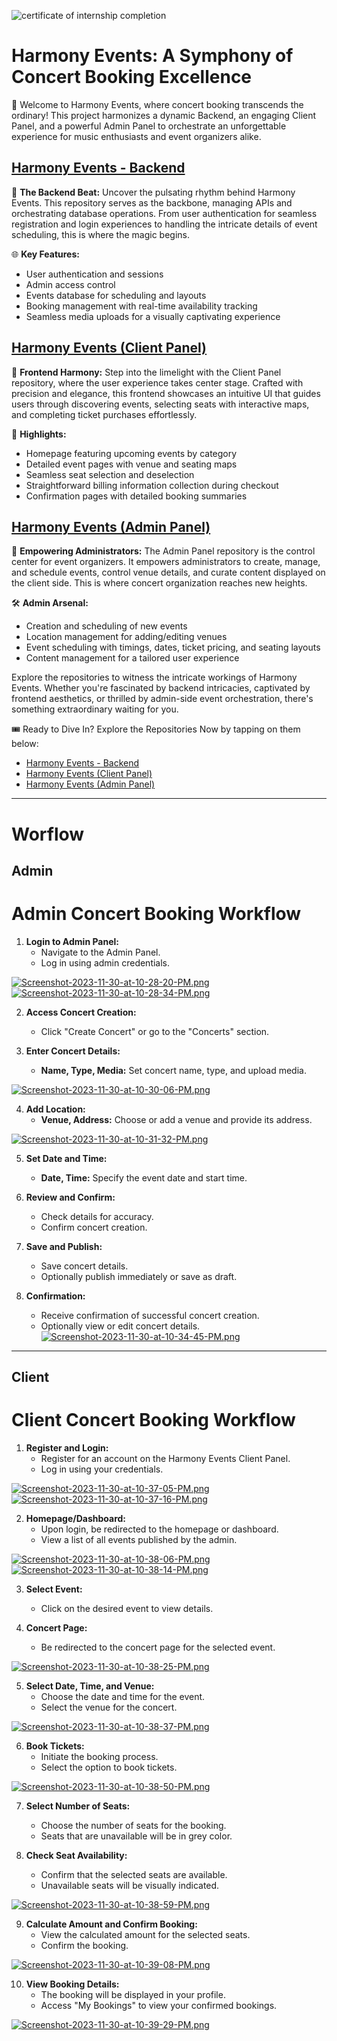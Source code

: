 ![certificate of internship completion](https://github.com/Pulkit1822/Harmony-Events/blob/main/Certificate%20of%20Internship%20Completion.jpg?raw=true)


# Harmony Events: A Symphony of Concert Booking Excellence

🚀 Welcome to Harmony Events, where concert booking transcends the ordinary! This project harmonizes a dynamic Backend, an engaging Client Panel, and a powerful Admin Panel to orchestrate an unforgettable experience for music enthusiasts and event organizers alike.

## [Harmony Events - Backend](https://github.com/Pulkit1822/HarmonyEvents_Backend)

🎵 **The Backend Beat:** Uncover the pulsating rhythm behind Harmony Events. This repository serves as the backbone, managing APIs and orchestrating database operations. From user authentication for seamless registration and login experiences to handling the intricate details of event scheduling, this is where the magic begins.

🌐 **Key Features:**
- User authentication and sessions
- Admin access control
- Events database for scheduling and layouts
- Booking management with real-time availability tracking
- Seamless media uploads for a visually captivating experience

## [Harmony Events (Client Panel)](https://github.com/Pulkit1822/HarmonyEvents_Client)

🎨 **Frontend Harmony:** Step into the limelight with the Client Panel repository, where the user experience takes center stage. Crafted with precision and elegance, this frontend showcases an intuitive UI that guides users through discovering events, selecting seats with interactive maps, and completing ticket purchases effortlessly.

🌟 **Highlights:**
- Homepage featuring upcoming events by category
- Detailed event pages with venue and seating maps
- Seamless seat selection and deselection
- Straightforward billing information collection during checkout
- Confirmation pages with detailed booking summaries

## [Harmony Events (Admin Panel)](https://github.com/Pulkit1822/HarmonyEvents_Admin)

👑 **Empowering Administrators:** The Admin Panel repository is the control center for event organizers. It empowers administrators to create, manage, and schedule events, control venue details, and curate content displayed on the client side. This is where concert organization reaches new heights.

🛠️ **Admin Arsenal:**
- Creation and scheduling of new events
- Location management for adding/editing venues
- Event scheduling with timings, dates, ticket pricing, and seating layouts
- Content management for a tailored user experience

Explore the repositories to witness the intricate workings of Harmony Events. Whether you're fascinated by backend intricacies, captivated by frontend aesthetics, or thrilled by admin-side event orchestration, there's something extraordinary waiting for you.

🎟️ Ready to Dive In? Explore the Repositories Now by tapping on them below:
- [Harmony Events - Backend](https://github.com/Pulkit1822/HarmonyEvents_Backend)
- [Harmony Events (Client Panel)](https://github.com/Pulkit1822/HarmonyEvents_Client)
- [Harmony Events (Admin Panel)](https://github.com/Pulkit1822/HarmonyEvents_Admin)

-------------------------------------------------------

# Worflow

## Admin 

# Admin Concert Booking Workflow

1. **Login to Admin Panel:**
   - Navigate to the Admin Panel.
   - Log in using admin credentials.

[![Screenshot-2023-11-30-at-10-28-20-PM.png](https://i.postimg.cc/pXsRBgQ7/Screenshot-2023-11-30-at-10-28-20-PM.png)](https://postimg.cc/JGHfrY2c)
[![Screenshot-2023-11-30-at-10-28-34-PM.png](https://i.postimg.cc/Gm9rgqqp/Screenshot-2023-11-30-at-10-28-34-PM.png)](https://postimg.cc/xXrWcyrr)

2. **Access Concert Creation:**
   - Click "Create Concert" or go to the "Concerts" section.

3. **Enter Concert Details:**
   - **Name, Type, Media:** Set concert name, type, and upload media.

[![Screenshot-2023-11-30-at-10-30-06-PM.png](https://i.postimg.cc/RF1zJ8Vg/Screenshot-2023-11-30-at-10-30-06-PM.png)](https://postimg.cc/xJdZW6mm)

4. **Add Location:**
   - **Venue, Address:** Choose or add a venue and provide its address.

[![Screenshot-2023-11-30-at-10-31-32-PM.png](https://i.postimg.cc/kgZC0Kpv/Screenshot-2023-11-30-at-10-31-32-PM.png)](https://postimg.cc/FYjwcdmY)

5. **Set Date and Time:**
   - **Date, Time:** Specify the event date and start time.

6. **Review and Confirm:**
   - Check details for accuracy.
   - Confirm concert creation.

7. **Save and Publish:**
   - Save concert details.
   - Optionally publish immediately or save as draft.

8. **Confirmation:**
   - Receive confirmation of successful concert creation.
   - Optionally view or edit concert details.
[![Screenshot-2023-11-30-at-10-34-45-PM.png](https://i.postimg.cc/SsbhsqqX/Screenshot-2023-11-30-at-10-34-45-PM.png)](https://postimg.cc/bGgMC7Z8)

----------------------------------

## Client

# Client Concert Booking Workflow


1. **Register and Login:**
   - Register for an account on the Harmony Events Client Panel.
   - Log in using your credentials.

[![Screenshot-2023-11-30-at-10-37-05-PM.png](https://i.postimg.cc/Y0pB63vM/Screenshot-2023-11-30-at-10-37-05-PM.png)](https://postimg.cc/0MH4x7GB)
[![Screenshot-2023-11-30-at-10-37-16-PM.png](https://i.postimg.cc/0NwvPrgR/Screenshot-2023-11-30-at-10-37-16-PM.png)](https://postimg.cc/bGpWRyN3)

2. **Homepage/Dashboard:**
   - Upon login, be redirected to the homepage or dashboard.
   - View a list of all events published by the admin.

[![Screenshot-2023-11-30-at-10-38-06-PM.png](https://i.postimg.cc/ncSfmqpf/Screenshot-2023-11-30-at-10-38-06-PM.png)](https://postimg.cc/hfmYWzX2)
[![Screenshot-2023-11-30-at-10-38-14-PM.png](https://i.postimg.cc/Wpnv2Qy3/Screenshot-2023-11-30-at-10-38-14-PM.png)](https://postimg.cc/fkJFCgDn)

3. **Select Event:**
   - Click on the desired event to view details.

4. **Concert Page:**
   - Be redirected to the concert page for the selected event.

[![Screenshot-2023-11-30-at-10-38-25-PM.png](https://i.postimg.cc/0y6R0ryM/Screenshot-2023-11-30-at-10-38-25-PM.png)](https://postimg.cc/rDLP8VWM)


5. **Select Date, Time, and Venue:**
   - Choose the date and time for the event.
   - Select the venue for the concert.
  
[![Screenshot-2023-11-30-at-10-38-37-PM.png](https://i.postimg.cc/MKp8X9kY/Screenshot-2023-11-30-at-10-38-37-PM.png)](https://postimg.cc/6TgPmLp7)
  
6. **Book Tickets:**
   - Initiate the booking process.
   - Select the option to book tickets.

[![Screenshot-2023-11-30-at-10-38-50-PM.png](https://i.postimg.cc/85S2GHBM/Screenshot-2023-11-30-at-10-38-50-PM.png)](https://postimg.cc/B8mYc2zn)

7. **Select Number of Seats:**
   - Choose the number of seats for the booking.
   - Seats that are unavailable will be in grey color.

8. **Check Seat Availability:**
   - Confirm that the selected seats are available.
   - Unavailable seats will be visually indicated.

[![Screenshot-2023-11-30-at-10-38-59-PM.png](https://i.postimg.cc/T3Z87GKk/Screenshot-2023-11-30-at-10-38-59-PM.png)](https://postimg.cc/w1cbMCcJ)

9. **Calculate Amount and Confirm Booking:**
   - View the calculated amount for the selected seats.
   - Confirm the booking.

[![Screenshot-2023-11-30-at-10-39-08-PM.png](https://i.postimg.cc/xC3W1zt7/Screenshot-2023-11-30-at-10-39-08-PM.png)](https://postimg.cc/njMddC8Y)

10. **View Booking Details:**
    - The booking will be displayed in your profile.
    - Access "My Bookings" to view your confirmed bookings.

[![Screenshot-2023-11-30-at-10-39-29-PM.png](https://i.postimg.cc/PqZg0cZd/Screenshot-2023-11-30-at-10-39-29-PM.png)](https://postimg.cc/qtJD31jF)